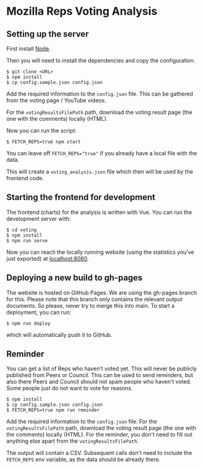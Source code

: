 Mozilla Reps Voting Analysis
=====


Setting up the server
-----

First install [Node](http://nodejs.org/).

Then you will need to install the dependencies and copy the configuration.

```
$ git clone <URL>
$ npm install
$ cp config.sample.json config.json
```

Add the required information to the ```config.json``` file. This can be gathered from the voting page / YouTube videos.

For the `votingResultsFilePath` path, download the voting result page (the one with the comments) locally (HTML).

Now you can run the script:

```
$ FETCH_REPS=true npm start
```

You can leave off ```FETCH_REPS="true"``` if you already have a local file with the data.

This will create a ```voting_analysis.json``` file which then will be used by the frontend code.

Starting the frontend for development
------

The frontend (charts) for the analysis is written with Vue. You can run the development server with:

```
$ cd voting
$ npm install
$ npm run serve
```

Now you can reach the locally running website (using the statistics you've just exported) at [localhost:8080](http://localhost:8080).

Deploying a new build to gh-pages
------

The website is hosted on GitHub Pages. We are using the gh-pages branch for this. Please note that this branch only contains
the relevant output documents. So please, never try to merge this into main. To start a deployment, you can run:

```
$ npm run deploy
```

which will automatically push it to GitHub.

Reminder
----

You can get a list of Reps who haven't voted yet. This will never be publicly published from Peers or Council. This can be used to send reminders, but also there Peers and Council should not spam people who haven't voted. Some people just do not want to vote for reasons.

```
$ npm install
$ cp config.sample.json config.json
$ FETCH_REPS=true npm run reminder
```

Add the required information to the ```config.json``` file. For the `votingResultsFilePath` path, download the voting result page (the one with the comments) locally (HTML). For the reminder, you don't need to fill out anything else apart from the `votingResultsFilePath`.

The output will contain a CSV. Subsequent calls don't need to include the `FETCH_REPS` env variable, as the data should be already there.
